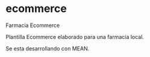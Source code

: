 # ecommerce
Farmacia Ecommerce

Plantilla Ecommerce elaborado para una farmacia local. 

Se esta desarrollando con MEAN.